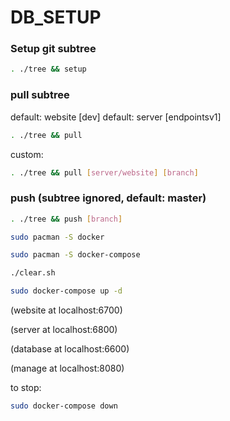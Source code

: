 # DB_SETUP

### Setup git subtree

```bash
. ./tree && setup
```
### pull subtree
default: website [dev]
default: server [endpointsv1]

```bash
. ./tree && pull
```
custom:
```bash
. ./tree && pull [server/website] [branch]
```

### push (subtree ignored, default: master)
```bash
. ./tree && push [branch]
```


```bash
sudo pacman -S docker

sudo pacman -S docker-compose

./clear.sh

sudo docker-compose up -d
```
(website at localhost:6700)

(server at localhost:6800)

(database at localhost:6600)

(manage at localhost:8080)

to stop:
```bash
sudo docker-compose down
```
